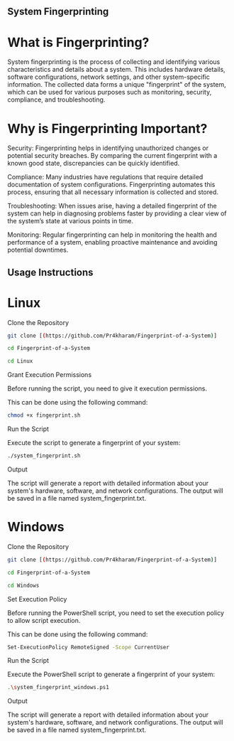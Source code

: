 ## System Fingerprinting
# What is Fingerprinting?
System fingerprinting is the process of collecting and identifying various characteristics and details about a system. This includes hardware details, software configurations, network settings, and other system-specific information. The collected data forms a unique "fingerprint" of the system, which can be used for various purposes such as monitoring, security, compliance, and troubleshooting.

# Why is Fingerprinting Important?
Security: Fingerprinting helps in identifying unauthorized changes or potential security breaches. By comparing the current fingerprint with a known good state, discrepancies can be quickly identified.

Compliance: Many industries have regulations that require detailed documentation of system configurations. Fingerprinting automates this process, ensuring that all necessary information is collected and stored.

Troubleshooting: When issues arise, having a detailed fingerprint of the system can help in diagnosing problems faster by providing a clear view of the system’s state at various points in time.

Monitoring: Regular fingerprinting can help in monitoring the health and performance of a system, enabling proactive maintenance and avoiding potential downtimes.

##  Usage Instructions
# Linux
Clone the Repository
```bash
git clone [(https://github.com/Pr4kharam/Fingerprint-of-a-System)]
```
```bash
cd Fingerprint-of-a-System

cd Linux
```
Grant Execution Permissions

Before running the script, you need to give it execution permissions.

This can be done using the following command:
```bash
chmod +x fingerprint.sh
```
Run the Script

Execute the script to generate a fingerprint of your system:
```bash
./system_fingerprint.sh
```
Output

The script will generate a report with detailed information about your system's hardware, software, and network configurations. The output will be saved in a file named system_fingerprint.txt.

# Windows

Clone the Repository
```bash
git clone [(https://github.com/Pr4kharam/Fingerprint-of-a-System)]
```
```bash
cd Fingerprint-of-a-System

cd Windows
```

Set Execution Policy

Before running the PowerShell script, you need to set the execution policy to allow script execution.

This can be done using the following command:
```bash
Set-ExecutionPolicy RemoteSigned -Scope CurrentUser
```

Run the Script

Execute the PowerShell script to generate a fingerprint of your system:

```bash
.\system_fingerprint_windows.ps1
```

Output

The script will generate a report with detailed information about your system's hardware, software, and network configurations. The output will be saved in a file named system_fingerprint.txt.
